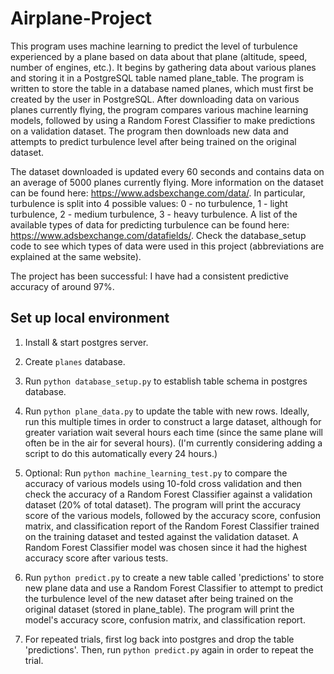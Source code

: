 # Airplane-Project
This program uses machine learning to predict the level of turbulence experienced by a plane based on data about that plane (altitude, speed, number of engines, etc.). It begins by gathering data about various planes and storing it in a PostgreSQL table named plane_table. The program is written to store the table in a database named planes, which must first be created by the user in PostgreSQL. After downloading data on various planes currently flying, the program compares various machine learning models, followed by using a Random Forest Classifier to make predictions on a validation dataset. The program then downloads new data and attempts to predict turbulence level after being trained on the original dataset. 

The dataset downloaded is updated every 60 seconds and contains data on an average of 5000 planes currently flying. More information on the dataset can be found here: https://www.adsbexchange.com/data/. In particular, turbulence is split into 4 possible values: 0 - no turbulence, 1 - light turbulence, 2 - medium turbulence, 3 - heavy turbulence. A list of the available types of data for predicting turbulence can be found here: https://www.adsbexchange.com/datafields/. Check the database_setup code to see which types of data were used in this project (abbreviations are explained at the same website). 

The project has been successful: I have had a consistent predictive accuracy of around 97%. 

## Set up local environment 

1. Install & start postgres server.

2. Create ```planes``` database. 

3. Run ```python database_setup.py``` to establish table schema in postgres database. 

4. Run ```python plane_data.py``` to update the table with new rows. Ideally, run this multiple times in order to construct a large dataset, although for greater variation wait several hours each time (since the same plane will often be in the air for several hours). (I'm currently considering adding a script to do this automatically every 24 hours.)

5. Optional: Run ```python machine_learning_test.py``` to compare the accuracy of various models using 10-fold cross validation and then check the accuracy of a Random Forest Classifier against a validation dataset (20% of total dataset). The program will print the accuracy score of the various models, followed by the accuracy score, confusion matrix, and classification report of the Random Forest Classifier trained on the training dataset and tested against the validation dataset. A Random Forest Classifier model was chosen since it had the highest accuracy score after various tests. 

6. Run ```python predict.py``` to create a new table called 'predictions' to store new plane data and use a Random Forest Classifier to attempt to predict the turbulence level of the new dataset after being trained on the original dataset (stored in plane_table). The program will print the model's accuracy score, confusion matrix, and classification report. 

7. For repeated trials, first log back into postgres and drop the table 'predictions'. Then, run ```python predict.py``` again in order to repeat the trial. 
